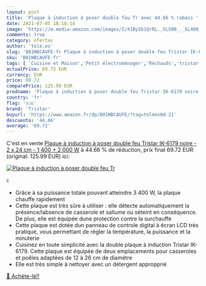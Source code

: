 ```yaml
---
layout: post
title: 'Plaque à induction à poser double feu Tr avec 44.66 % rabais '
date: 2021-07-05 18:18:14
image: 'https://m.media-amazon.com/images/I/41BySb1QrRL._SL500_._SL400_.jpg'
comments: true
category: ofertas
author: 'tole.es'
slug: 'B01NBCAUFE-fr Plaque à induction à poser double feu Tristar IK-6179...'
sku: 'B01NBCAUFE-fr'
tags: [ 'Cuisine et Maison','Petit électroménager','Réchauds','tristar','Électroménager spécialisé', ]
actualPrice: 69.72 EUR
currency: EUR
price: 69.72
comparePrice: 125.99 EUR
prodname: 'Plaque à induction à poser double feu Tristar IK-6179 noire - 2 x 24 cm - 1 400 + 2 000 W'
country: 'fr'
flag: '🇫🇷'
brand: 'Tristar'
buyurl: 'https://www.amazon.fr/dp/B01NBCAUFE/?tag=tolees0d-21'
descuento: '44.66'
average: '69.72'
---
```


C'est en vente [Plaque à induction à poser double feu Tristar IK-6179 noire - 2 x 24 cm - 1 400 + 2 000 W](https://www.amazon.fr/dp/B01NBCAUFE/?tag=tolees0d-21)  à  44.66 % de réduction, prix final  69.72 EUR (original: 125.99 EUR) ici:

[![Plaque à induction à poser double feu Tr](https://m.media-amazon.com/images/I/41BySb1QrRL._SL500_._SL400_.jpg)](https://www.amazon.fr/dp/B01NBCAUFE/?tag=tolees0d-21)

ℹ️:

- Grâce à sa puissance totale pouvant atteindre 3 400 W, la plaque chauffe rapidement
- Cette plaque est très sûre à utiliser : elle détecte automatiquement la présence/labsence de casserole et sallume ou séteint en conséquence. De plus, elle est équipée dune protection contre la surchauffe
- Cette plaque est dotée dun panneau de controle digital à écran LCD très pratique, vous permettant de régler la température, la puissance et la minuterie
- Cuisinez en toute simplicité avec la double plaque à induction Tristar IK-6179. Cette plaque est équipée de deux emplacements pour casseroles et poêles adaptées de 12 à 26 cm de diamètre
- Elle est très simple à nettoyer avec un détergent appropprié

[🛒 Achète-le!!](https://www.amazon.fr/dp/B01NBCAUFE/?tag=tolees0d-21)
